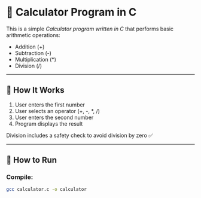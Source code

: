 # 🧮 Calculator Program in C

This is a simple *Calculator program written in C* that performs basic arithmetic operations:

- Addition (+)
- Subtraction (-)
- Multiplication (*)
- Division (/)

---

## 📌 How It Works

1. User enters the first number  
2. User selects an operator (+, -, *, /)  
3. User enters the second number  
4. Program displays the result  

Division includes a safety check to avoid division by zero ✅

---

## 🚀 How to Run

### Compile:
```bash
gcc calculator.c -o calculator

